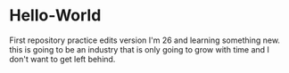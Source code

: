 # Hello-World
First repository practice
edits version
I'm 26 and learning something new. this is going to be an industry that is only going to grow with time and I don't want to get left behind.
